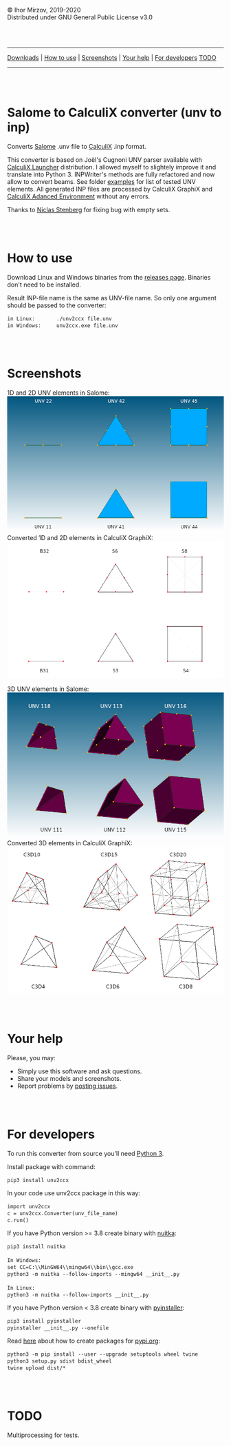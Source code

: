 © Ihor Mirzov, 2019-2020  
Distributed under GNU General Public License v3.0

<br/><br/>



---

[Downloads](https://github.com/calculix/unv2ccx/releases) |
[How to use](#how-to-use) |
[Screenshots](#screenshots) |
[Your help](#your-help) |
[For developers](#for-developers)
[TODO](#todo)

---

<br/><br/>



# Salome to CalculiX converter (unv to inp)

Converts [Salome](https://www.salome-platform.org/) .unv file to [CalculiX](http://dhondt.de/) .inp format.

This converter is based on Joël's Cugnoni UNV parser available with [CalculiX Launcher](http://www.calculixforwin.com/) distribution. I allowed myself to slightely improve it and translate into Python 3. INPWriter's methods are fully refactored and now allow to convert beams. See folder [examples](./examples) for list of tested UNV elements. All generated INP files are processed by CalculiX GraphiX and [CalculiX Adanced Environment](https://github.com/calculix/cae) without any errors.

Thanks to [Niclas Stenberg](https://github.com/Xnst) for fixing bug with empty sets.

<br/><br/>



# How to use

Download Linux and Windows binaries from the [releases page](https://github.com/calculix/unv2ccx/releases). Binaries don't need to be installed.

Result INP-file name is the same as UNV-file name. So only one argument should be passed to the converter:

    in Linux:       ./unv2ccx file.unv
    in Windows:     unv2ccx.exe file.unv

<br/><br/>



# Screenshots

1D and 2D UNV elements in Salome:  
![UNV 2D](./Compound_Mesh_2D_unv.png "UNV 2D")
Converted 1D and 2D elements in CalculiX GraphiX:  
![INP 2D](./Compound_Mesh_2D_inp.png "INP 2D")

3D UNV elements in Salome:  
![UNV 3D](./Compound_Mesh_3D_unv.png "UNV 3D")
Converted 3D elements in CalculiX GraphiX:  
![INP 3D](./Compound_Mesh_3D_inp.png "INP 3D")

<br/><br/>



# Your help

Please, you may:

- Simply use this software and ask questions.
- Share your models and screenshots.
- Report problems by [posting issues](https://github.com/calculix/unv2ccx/issues).

<br/><br/>



# For developers

To run this converter from source you'll need [Python 3](https://www.python.org/downloads/).

Install package with command:

    pip3 install unv2ccx

In your code use unv2ccx package in this way:

    import unv2ccx
    c = unv2ccx.Converter(unv_file_name)
    c.run()

If you have Python version >= 3.8 create binary with [nuitka](https://nuitka.net/):

    pip3 install nuitka
    
    In Windows:
    set CC=C:\\MinGW64\\mingw64\\bin\\gcc.exe
    python3 -m nuitka --follow-imports --mingw64 __init__.py

    In Linux:
    python3 -m nuitka --follow-imports __init__.py

If you have Python version < 3.8 create binary with [pyinstaller](https://www.pyinstaller.org/):

    pip3 install pyinstaller
    pyinstaller __init__.py --onefile

Read [here](https://packaging.python.org/tutorials/packaging-projects/) about how to create packages for [pypi.org](https://pypi.org/):

    python3 -m pip install --user --upgrade setuptools wheel twine
    python3 setup.py sdist bdist_wheel
    twine upload dist/*

<br/><br/>



# TODO

Multiprocessing for tests.

